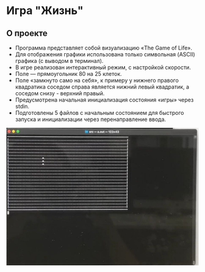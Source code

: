 # Игра "Жизнь"

## О проекте
- Программа представляет собой визуализацию «The Game of Life».
- Для отображения графики использована только символьная (ASCII) графика (с выводом в терминал).
- В игре реализован интерактивный режим, c настройкой скорости.
- Поле — прямоугольник 80 на 25 клеток.
- Поле «замкнуто само на себя», к примеру у нижнего правого квадратика соседом справа является нижний левый квадратик, а соседом снизу - верхний правый.
- Предусмотрена начальная инициализация состояния «игры» через stdin.
- Подготовлены 5 файлов с начальным состоянием для быстрого запуска и инициализации через перенаправление ввода.

![Игра "Жизнь"](https://github.com/alice480/s21_GameOfLife/blob/main/game_of_life.jpg?raw=true)

